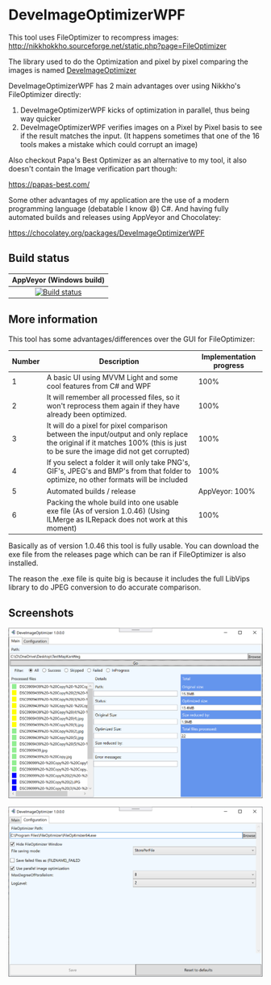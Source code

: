 # DeveImageOptimizerWPF
This tool uses FileOptimizer to recompress images: http://nikkhokkho.sourceforge.net/static.php?page=FileOptimizer

The library used to do the Optimization and pixel by pixel comparing the images is named 
[DeveImageOptimizer](https://github.com/devedse/DeveImageOptimizer)

DeveImageOptimizerWPF has 2 main advantages over using Nikkho's FileOptimizer directly:
1. DeveImageOptimizerWPF kicks of optimization in parallel, thus being way quicker
1. DeveImageOptimizerWPF verifies images on a Pixel by Pixel basis to see if the result matches the input. (It happens sometimes that one of the 16 tools makes a mistake which could corrupt an image)

Also checkout Papa's Best Optimizer as an alternative to my tool, it also doesn't contain the Image verification part though:

https://papas-best.com/

Some other advantages of my application are the use of a modern programming language (debatable I know :smile:) C#. And having fully automated builds and releases using AppVeyor and Chocolatey:

https://chocolatey.org/packages/DeveImageOptimizerWPF

## Build status

| AppVeyor (Windows build) |
|:------------------------:|
| [![Build status](https://ci.appveyor.com/api/projects/status/0xdjwyxh2iq21p4y?svg=true)](https://ci.appveyor.com/project/devedse/deveimageoptimizerwpf) |

## More information

This tool has some advantages/differences over the GUI for FileOptimizer:

| Number | Description | Implementation progress |
| --- | --- | --- |
| 1 | A basic UI using MVVM Light and some cool features from C# and WPF | 100% |
| 2 | It will remember all processed files, so it won't reprocess them again if they have already been optimized. | 100% |
| 3 | It will do a pixel for pixel comparison between the input/output and only replace the original if it matches 100% (this is just to be sure the image did not get corrupted) | 100% |
| 4 | If you select a folder it will only take PNG's, GIF's, JPEG's and BMP's from that folder to optimize, no other formats will be included | 100% |
| 5 | Automated builds / release | AppVeyor: 100% |
| 6 | Packing the whole build into one usable exe file (As of version 1.0.46) (Using ILMerge as ILRepack does not work at this moment) | 100% |

Basically as of version 1.0.46 this tool is fully usable. You can download the exe file from the releases page which can be ran if FileOptimizer is also installed.

The reason the .exe file is quite big is because it includes the full LibVips library to do JPEG conversion to do accurate comparison.

## Screenshots

![ScreenshotMain](ScreenshotMain.png)

![ScreenshotConfig](ScreenshotConfig.png)
